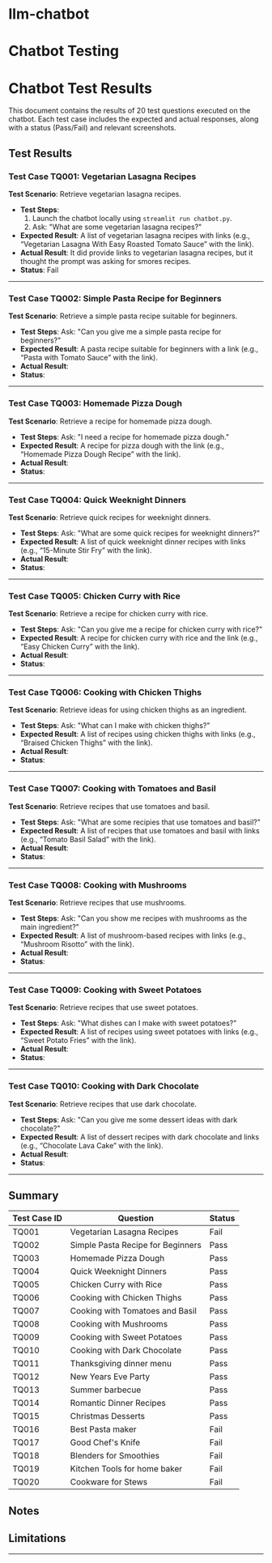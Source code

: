 # llm-chatbot 
# Chatbot Testing
# Chatbot Test Results

This document contains the results of 20 test questions executed on the chatbot. Each test case includes the expected and actual responses, along with a status (Pass/Fail) and relevant screenshots.

## Test Results

### Test Case TQ001: Vegetarian Lasagna Recipes
**Test Scenario**: Retrieve vegetarian lasagna recipes.

- **Test Steps**:
  1. Launch the chatbot locally using `streamlit run chatbot.py`.
  2. Ask: "What are some vegetarian lasagna recipes?"
- **Expected Result**: A list of vegetarian lasagna recipes with links (e.g., “Vegetarian Lasagna With Easy Roasted Tomato Sauce” with the link).
- **Actual Result**: It did provide links to vegetarian lasagna recipes, but it thought the prompt was asking for smores recipes. 
- **Status**: Fail

---

### Test Case TQ002: Simple Pasta Recipe for Beginners
**Test Scenario**: Retrieve a simple pasta recipe suitable for beginners.

- **Test Steps**:
  Ask: "Can you give me a simple pasta recipe for beginners?"
- **Expected Result**: A pasta recipe suitable for beginners with a link (e.g., “Pasta with Tomato Sauce” with the link).
- **Actual Result**: 
- **Status**: 

---

### Test Case TQ003: Homemade Pizza Dough
**Test Scenario**: Retrieve a recipe for homemade pizza dough.

- **Test Steps**:
  Ask: "I need a recipe for homemade pizza dough."
- **Expected Result**: A recipe for pizza dough with the link (e.g., “Homemade Pizza Dough Recipe” with the link).
- **Actual Result**: 
- **Status**:

---

### Test Case TQ004: Quick Weeknight Dinners
**Test Scenario**: Retrieve quick recipes for weeknight dinners.

- **Test Steps**:
  Ask: "What are some quick recipes for weeknight dinners?"
- **Expected Result**: A list of quick weeknight dinner recipes with links (e.g., “15-Minute Stir Fry” with the link).
- **Actual Result**: 
- **Status**: 

---

### Test Case TQ005: Chicken Curry with Rice
**Test Scenario**: Retrieve a recipe for chicken curry with rice.

- **Test Steps**:
  Ask: "Can you give me a recipe for chicken curry with rice?"
- **Expected Result**: A recipe for chicken curry with rice and the link (e.g., “Easy Chicken Curry” with the link).
- **Actual Result**:
- **Status**:

--- 
### Test Case TQ006: Cooking with Chicken Thighs
**Test Scenario**: Retrieve ideas for using chicken thighs as an ingredient. 

- **Test Steps**:
  Ask: "What can I make with chicken thighs?"
- **Expected Result**: A list of recipes using chicken thighs with links (e.g., “Braised Chicken Thighs” with the link).
- **Actual Result**:
- **Status**: 

---
### Test Case TQ007: Cooking with Tomatoes and Basil
**Test Scenario**: Retrieve recipes that use tomatoes and basil. 
- **Test Steps**:
  Ask: "What are some recipies that use tomatoes and basil?"
- **Expected Result**: A list of recipes that use tomatoes and basil with links (e.g., “Tomato Basil Salad” with the link).
- **Actual Result**:
- **Status**:

---
### Test Case TQ008: Cooking with Mushrooms
**Test Scenario**: Retrieve recipes that use mushrooms. 
- **Test Steps**:
  Ask: "Can you show me recipes with mushrooms as the main ingredient?"
- **Expected Result**: A list of mushroom-based recipes with links (e.g., “Mushroom Risotto” with the link).
- **Actual Result**:
- **Status**:

---
### Test Case TQ009: Cooking with Sweet Potatoes
**Test Scenario**: Retrieve recipes that use sweet potatoes. 
- **Test Steps**:
  Ask: "What dishes can I make with sweet potatoes?"
- **Expected Result**:  A list of recipes using sweet potatoes with links (e.g., “Sweet Potato Fries” with the link).
- **Actual Result**:
- **Status**:

---
### Test Case TQ010: Cooking with Dark Chocolate
**Test Scenario**: Retrieve recipes that use dark chocolate.  
- **Test Steps**:
  Ask: "Can you give me some dessert ideas with dark chocolate?"
- **Expected Result**: A list of dessert recipes with dark chocolate and links (e.g., “Chocolate Lava Cake” with the link). 
- **Actual Result**:
- **Status**:


---

## Summary
| Test Case ID | Question                                   | Status |
|--------------|-------------------------------------------|--------|
| TQ001        | Vegetarian Lasagna Recipes               | Fail |
| TQ002        | Simple Pasta Recipe for Beginners        | Pass  |
| TQ003        | Homemade Pizza Dough                     | Pass  |
| TQ004        | Quick Weeknight Dinners                  | Pass  |
| TQ005        | Chicken Curry with Rice                  | Pass   | 
| TQ006        | Cooking with Chicken Thighs              | Pass   | 
| TQ007        | Cooking with Tomatoes and Basil          | Pass   |
| TQ008        | Cooking with Mushrooms                   | Pass  |   
| TQ009        | Cooking with Sweet Potatoes              | Pass   | 
| TQ010        | Cooking with Dark Chocolate              | Pass   | 
| TQ011        | Thanksgiving dinner menu                 | Pass   |
| TQ012        | New Years Eve Party                      | Pass   | 
| TQ013        | Summer barbecue                          | Pass   | 
| TQ014        | Romantic Dinner Recipes                  | Pass   |
| TQ015        | Christmas Desserts                       | Pass   | 
| TQ016        | Best Pasta maker                         | Fail   |
| TQ017        | Good Chef's Knife                        | Fail   |
| TQ018        | Blenders for Smoothies                   | Fail   |
| TQ019        | Kitchen Tools for home baker             | Fail   |
| TQ020        | Cookware for Stews                       | Fail   | 

## Notes


## Limitations


---


